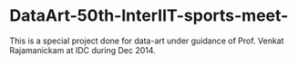 # DataArt-50th-InterIIT-sports-meet-
This is a special project done for data-art under guidance of Prof. Venkat Rajamanickam at IDC during Dec 2014.
